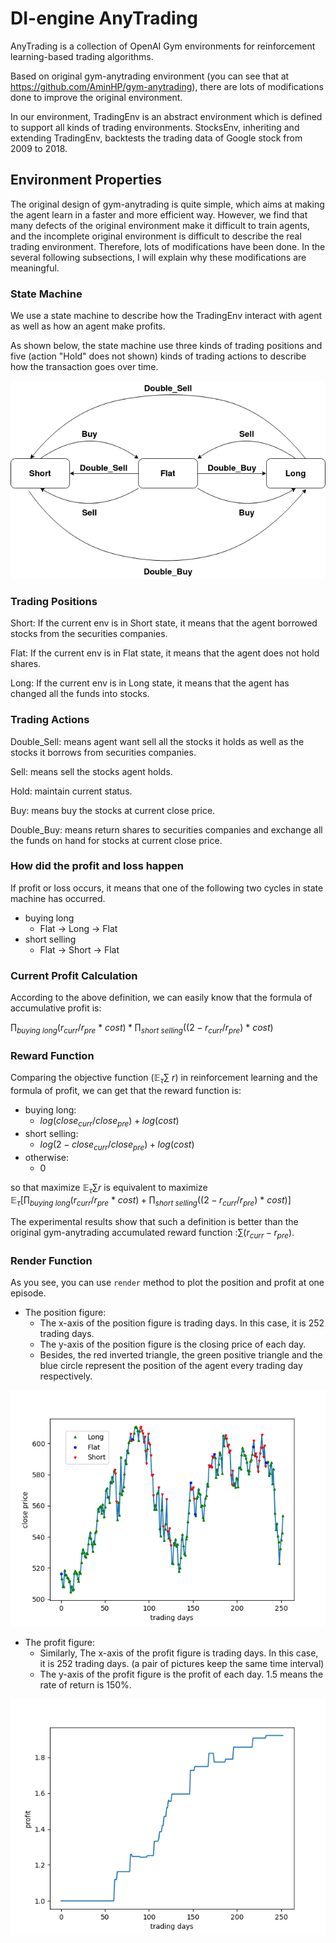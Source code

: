 # DI-engine AnyTrading

AnyTrading is a collection of OpenAI Gym environments for reinforcement learning-based trading algorithms. 

Based on original gym-anytrading environment (you can see that at https://github.com/AminHP/gym-anytrading), there are lots of modifications done to improve the original environment.

In our environment, TradingEnv is an abstract environment which is defined to support all kinds of trading environments. StocksEnv, inheriting and extending TradingEnv, backtests the trading data of Google stock from 2009 to 2018.

## Environment Properties

The original design of gym-anytrading is quite simple, which aims at making the agent learn in a faster and more efficient way. However, we find that 
many defects of the original environment make it difficult to train agents, and the incomplete original environment is difficult to describe the real trading environment. Therefore, lots of modifications have been done. In the several following subsections, I will explain why these modifications are meaningful.

### State Machine
We use a state machine to describe how the TradingEnv interact with agent as well as how an agent make profits.

As shown below, the state machine use three kinds of trading positions and five (action "Hold" does not shown) kinds of trading actions to describe how the transaction goes over time.

![state machine](statemachine.png)

### Trading Positions

Short:
    If the current env is in Short state, it means that the agent borrowed stocks from the securities companies.

Flat:
    If the current env is in Flat state, it means that the agent does not hold shares.

Long:
    If the current env is in Long state, it means that the agent has changed all the funds into stocks.

### Trading Actions

Double_Sell:
    means agent want sell all the stocks it holds as well as the stocks it borrows from securities companies.

Sell:
    means sell the stocks agent holds.

Hold:
    maintain current status.

Buy:
    means buy the stocks at current close price.

Double_Buy:
    means return shares to securities companies and exchange all the funds on hand for stocks at current close price.

### How did the profit and loss happen

If profit or loss occurs, it means that one of the following two cycles in state machine has occurred.

- buying long
  - Flat -> Long -> Flat
- short selling
  - Flat -> Short -> Flat

### Current Profit Calculation

According to the above definition, we can easily know that the formula of accumulative profit is: 

$\prod_{buying\ long}(r_{curr}/r_{pre}\ *\ cost) * \prod_{short\ selling}((2-r_{curr}/r_{pre})\ *\ cost)$


### Reward Function



Comparing the objective function ($\mathbb{E}_{\tau}\sum\ r$) in reinforcement learning and the formula of profit, we can get that the reward function is:

- buying long:
  - $log(close_{curr} / close_{pre})+log(cost)$
- short selling:
  - $log(2 - close_{curr} / close_{pre})+log(cost)$
- otherwise:
  - 0
  
so that maximize $\mathbb{E}_{\tau} \sum r$ 
is equivalent to maximize $\mathbb{E}_{\tau}[\prod_{buying\ long}(r_{curr}/r_{pre}\ *\ cost) + \prod_{short\ selling}((2-r_{curr}/r_{pre})\ *\ cost)]$

The experimental results show that such a definition is better than the original gym-anytrading accumulated reward function :$\sum(r_{curr} - r_{pre})$.
### Render Function

  As you see, you can use `render` method to plot the position and profit at one episode.
  
    
  - The position figure:
    - The x-axis of the position figure is trading days. In this case, it is 252 trading days.
    - The y-axis of the position figure is the closing price of each day.
    - Besides, the red inverted triangle, the green positive triangle and the blue circle represent the position of the agent every trading day respectively.
  
![position](position.png)

  - The profit figure:
    - Similarly, The x-axis of the profit figure is trading days. In this case, it is 252 trading days. (a pair of pictures keep the same time interval)
    - The y-axis of the profit figure is the profit of each day. 1.5 means the rate of return is 150%.
  
![profit](profit.png)

